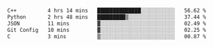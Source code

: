 <!--START_SECTION:waka-->

```txt
C++          4 hrs 14 mins   ██████████████░░░░░░░░░░░   56.62 %
Python       2 hrs 48 mins   █████████▒░░░░░░░░░░░░░░░   37.44 %
JSON         11 mins         ▓░░░░░░░░░░░░░░░░░░░░░░░░   02.49 %
Git Config   10 mins         ▓░░░░░░░░░░░░░░░░░░░░░░░░   02.25 %
C            3 mins          ▒░░░░░░░░░░░░░░░░░░░░░░░░   00.87 %
```

<!--END_SECTION:waka-->

